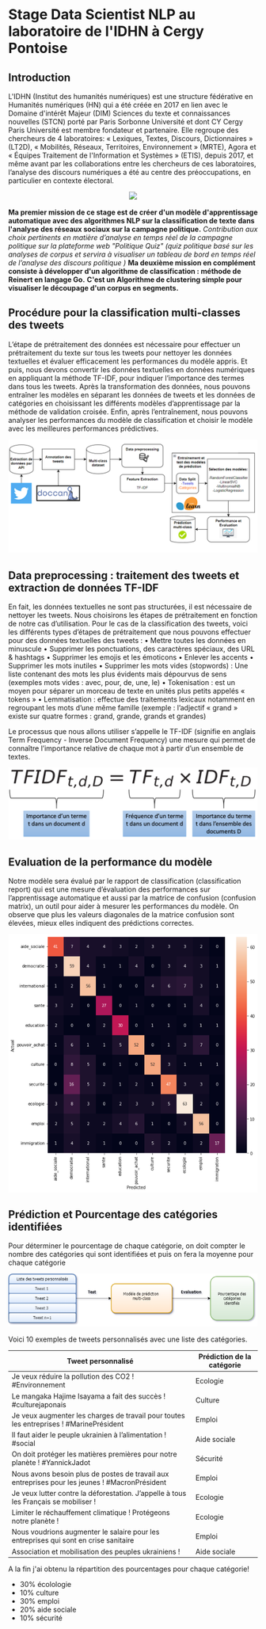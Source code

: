 # Stage Data Scientist NLP au laboratoire de l'IDHN à Cergy Pontoise

## Introduction

L'IDHN (Institut des humanités numériques) est une structure fédérative en Humanités numériques (HN) qui a été créée en 2017 en lien avec le Domaine d'intérêt Majeur (DIM) Sciences du texte et connaissances nouvelles (STCN) porté par Paris Sorbonne Université et dont CY Cergy Paris Université est membre fondateur et partenaire. Elle regroupe des chercheurs de 4 laboratoires: « Lexiques, Textes, Discours, Dictionnaires » (LT2D), « Mobilités, Réseaux, Territoires, Environnement » (MRTE), Agora et « Équipes Traitement de l'Information et Systèmes » (ETIS), depuis 2017, et même avant par les collaborations entre les chercheurs de ces laboratoires, l’analyse des discours numériques a été au centre des préoccupations, en particulier en contexte électoral.

<p align="center">
<img src= "https://user-images.githubusercontent.com/73304946/163835531-07bb106b-f629-4322-b1c3-f93db853aada.png"/>
</p>

**Ma premier mission de ce stage est de créer d'un modèle d'apprentissage automatique avec des algorithmes NLP sur la classification de texte dans l'analyse des réseaux sociaux sur la campagne politique.**
*Contribution aux choix pertinents en matière d’analyse en temps réel de la campagne politique sur la plateforme web "Politique Quiz" (quiz politique basé sur les analyses de corpus et servira à visualiser un tableau de bord en temps réel de l’analyse des discours politique )*
**Ma deuxième mission en complément consiste à développer d'un algorithme de classification : méthode de Reinert en langage Go.**
**C'est un Algorithme de clustering simple pour visualiser le découpage d'un corpus en segments.**

## Procédure pour la classification multi-classes des tweets

L’étape de prétraitement des données est nécessaire pour effectuer un prétraitement du texte sur tous les tweets pour nettoyer les données textuelles et évaluer efficacement les performances du modèle appris. Et puis, nous devons convertir les données textuelles en données numériques en appliquant la méthode TF-IDF, pour indiquer l’importance des termes dans tous les tweets. 
Après la transformation des données, nous pouvons entraîner les modèles en séparant les données de tweets et les données de catégories en choisissant les différents modèles d’apprentissage par la méthode de validation croisée.
Enfin, après l’entraînement, nous pouvons analyser les performances du modèle de classification et choisir le modèle avec les meilleures performances prédictives.

<div style="text-align: center;">
  <img src="images/Structure_generale_projet.png"/>
</div>

## Data preprocessing : traitement des tweets et extraction de données TF-IDF  

En fait, les données textuelles ne sont pas structurées,  il est nécessaire de nettoyer les tweets. Nous choisirons les étapes de prétraitement en fonction de notre cas d’utilisation. Pour le cas de la classification des tweets, voici les différents types d’étapes de prétraitement que nous pouvons effectuer pour des données textuelles des tweets : 
•	Mettre toutes les données en minuscule 
•	Supprimer les ponctuations, des caractères spéciaux, des URL & hashtags
•	Supprimer les emojis et les émoticons 
•	Enlever les accents 
•	Supprimer les mots inutiles 
•	Supprimer les mots vides (stopwords) : Une liste contenant des mots les plus évidents mais dépourvus de sens (exemples mots vides : avec, pour, de, une, le)
•	Tokenisation : est un moyen pour séparer un morceau de texte en unités plus petits appelés « tokens »
•	Lemmatisation : effectue des traitements lexicaux notamment en regroupant les mots d’une même famille (exemple : l’adjectif « grand » existe sur quatre formes : grand, grande, grands et grandes) 

Le processus que nous allons utiliser s’appelle le TF-IDF (signifie en anglais Term Frequency - Inverse Document Frequency) une mesure qui permet de connaître l’importance relative de chaque mot à partir d’un ensemble de textes.

<div style="text-align: center;">
  <img src="images/TF-IDF.png"/>
</div>

##  Evaluation de la performance du modèle 

Notre modèle sera évalué par le rapport de classification (classification report) qui est une mesure d’évaluation des performances sur l’apprentissage automatique et aussi par la matrice de confusion (confusion matrix), un outil pour aider à mesurer les performances du modèle. On observe que plus les valeurs diagonales de la matrice confusion sont élevées, mieux elles indiquent des prédictions correctes.

<div style="text-align: center;">
  <img src="images/Classification_evaluation_model.png"/>
</div>

## 	Prédiction et Pourcentage des catégories identifiées

Pour déterminer le pourcentage de chaque catégorie, on doit compter le nombre des catégories qui sont identifiées et puis on fera la moyenne pour chaque catégorie

<div style="text-align: center;">
  <img src="images/Pourcentage_categorie.drawio.png"/>
</div>

Voici 10 exemples de tweets personnalisés avec une liste des catégories. 


| Tweet personnalisé                                                                 | Prédiction de la catégorie |
|------------------------------------------------------------------------------------|----------------------------|
| Je veux réduire la pollution des CO2 ! #Environnement                              | Ecologie                   |
| Le mangaka Hajime Isayama a fait des succès ! #culturejaponais                     | Culture                    |
| Je veux augmenter les charges de travail pour toutes les entreprises ! #MarinePrésident | Emploi                |
| Il faut aider le peuple ukrainien à l’alimentation ! #social                       | Aide sociale               |
| On doit protéger les matières premières pour notre planète ! #YannickJadot         | Sécurité                   |
| Nous avons besoin plus de postes de travail aux entreprises pour les jeunes ! #MacronPrésident | Emploi         |
| Je veux lutter contre la déforestation. J’appelle à tous les Français se mobiliser ! | Ecologie                 |
| Limiter le réchauffement climatique ! Protégeons notre planète !                   | Ecologie                   |
| Nous voudrions augmenter le salaire pour les entreprises qui sont en crise sanitaire | Emploi                   |
| Association et mobilisation des peuples ukrainiens !                               | Aide sociale               |


A la fin j'ai obtenu la répartition des pourcentages pour chaque catégorie!
- 30% écolologie
- 10% culture
- 30% emploi
- 20% aide sociale
- 10% sécurité




